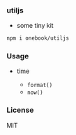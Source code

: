 ### utiljs

* some tiny kit

```bash
npm i onebook/utiljs
```

### Usage

* time

  - `format()`
  - `now()`

### License
MIT
